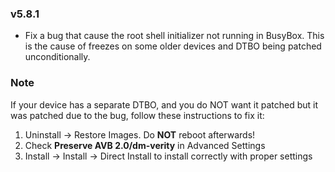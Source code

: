 ### v5.8.1
- Fix a bug that cause the root shell initializer not running in BusyBox.
This is the cause of freezes on some older devices and DTBO being patched unconditionally.

### Note
If your device has a separate DTBO, and you do NOT want it patched but it was patched due to the bug,
follow these instructions to fix it:

1. Uninstall → Restore Images. Do **NOT** reboot afterwards!
2. Check **Preserve AVB 2.0/dm-verity** in Advanced Settings
3. Install → Install → Direct Install to install correctly with proper settings
